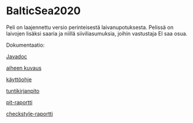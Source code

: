 ﻿# BalticSea2020

Peli on laajennettu versio perinteisestä laivanupotuksesta. Pelissä on laivojen lisäksi saaria ja niillä siiviliasumuksia, joihin vastustaja EI saa osua.

Dokumentaatio:

[Javadoc](https://htmlpreview.github.io/?https://github.com/tuppatar/BalticSea2020/blob/master/javadoc/index.html)

[aiheen kuvaus](dokumentaatio/aiheenKuvausJaRakenne.md)

[käyttöohje](dokumentaatio/kayttoohjeet.md)

[tuntikirjanpito](dokumentaatio/tuntikirjanpito.md)

[pit-raportti](https://htmlpreview.github.io/?https://github.com/tuppatar/BalticSea2020/blob/master/dokumentaatio/pit-raportti/index.html)

[checkstyle-raportti](https://htmlpreview.github.io/?https://github.com/tuppatar/BalticSea2020/blob/master/dokumentaatio/checkstyle-raportti/checkstyle.html)
